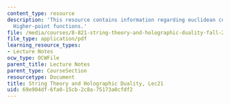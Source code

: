 ```yaml
---
content_type: resource
description: 'This resource contains information regarding euclidean correlation functions:
  Higher-point functions.'
file: /media/courses/8-821-string-theory-and-holographic-duality-fall-2014/69e904df6fa015cb2c8a75173a0cfdf2_MIT8_821S15_Lec21.pdf
file_type: application/pdf
learning_resource_types:
- Lecture Notes
ocw_type: OCWFile
parent_title: Lecture Notes
parent_type: CourseSection
resourcetype: Document
title: String Theory and Holographic Duality, Lec21
uid: 69e904df-6fa0-15cb-2c8a-75173a0cfdf2
---
```

